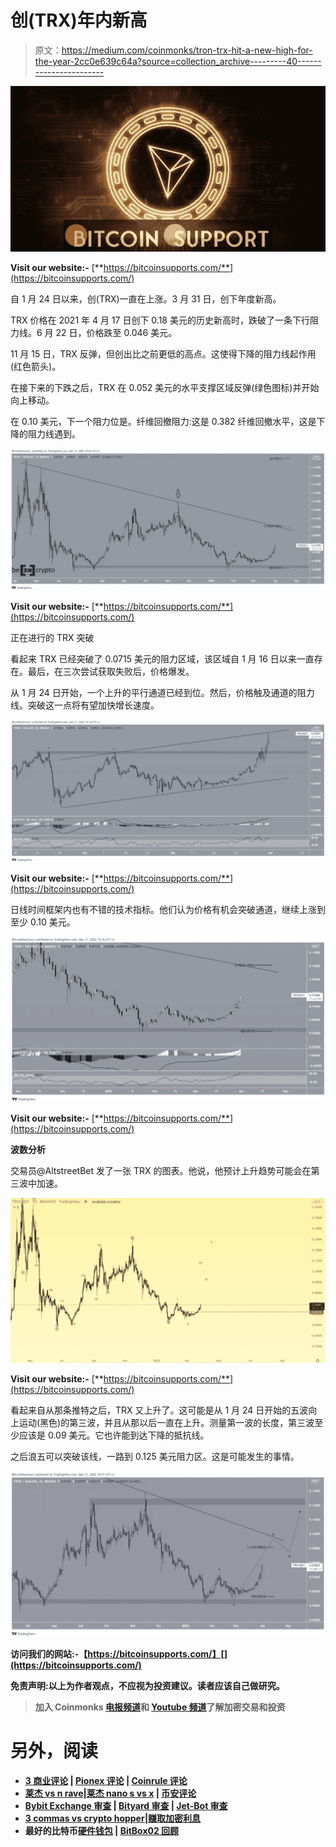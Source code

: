 # 创(TRX)年内新高

> 原文：<https://medium.com/coinmonks/tron-trx-hit-a-new-high-for-the-year-2cc0e639c64a?source=collection_archive---------40----------------------->

![](img/b0f63317ed194127f9c0b57e5a2c8f1e.png)

**Visit our website:-** [**https://bitcoinsupports.com/**](https://bitcoinsupports.com/)

自 1 月 24 日以来，创(TRX)一直在上涨。3 月 31 日，创下年度新高。

TRX 价格在 2021 年 4 月 17 日创下 0.18 美元的历史新高时，跌破了一条下行阻力线。6 月 22 日，价格跌至 0.046 美元。

11 月 15 日，TRX 反弹，但创出比之前更低的高点。这使得下降的阻力线起作用(红色箭头)。

在接下来的下跌之后，TRX 在 0.052 美元的水平支撑区域反弹(绿色图标)并开始向上移动。

在 0.10 美元，下一个阻力位是。纤维回撤阻力:这是 0.382 纤维回撤水平，这是下降的阻力线遇到。

![](img/1127f1b3a12a3fb153948671ca888d83.png)

**Visit our website:-** [**https://bitcoinsupports.com/**](https://bitcoinsupports.com/)

正在进行的 TRX 突破

看起来 TRX 已经突破了 0.0715 美元的阻力区域，该区域自 1 月 16 日以来一直存在。最后，在三次尝试获取失败后，价格爆发。

从 1 月 24 日开始，一个上升的平行通道已经到位。然后，价格触及通道的阻力线。突破这一点将有望加快增长速度。

![](img/478a15c63db9b6e1259b5e840f16b16b.png)

**Visit our website:-** [**https://bitcoinsupports.com/**](https://bitcoinsupports.com/)

日线时间框架内也有不错的技术指标。他们认为价格有机会突破通道，继续上涨到至少 0.10 美元。

![](img/30ac5b7f1503c22102023e160083aa86.png)

**Visit our website:-** [**https://bitcoinsupports.com/**](https://bitcoinsupports.com/)

**波数分析**

交易员@AltstreetBet 发了一张 TRX 的图表。他说，他预计上升趋势可能会在第三波中加速。

![](img/5adea220626428a8c2f3abbffa160853.png)

**Visit our website:-** [**https://bitcoinsupports.com/**](https://bitcoinsupports.com/)

看起来自从那条推特之后，TRX 又上升了。这可能是从 1 月 24 日开始的五波向上运动(黑色)的第三波，并且从那以后一直在上升。测量第一波的长度，第三波至少应该是 0.09 美元。它也许能到达下降的抵抗线。

之后浪五可以突破该线，一路到 0.125 美元阻力区。这是可能发生的事情。

![](img/0f78a4c9359149cbf775f21146d11ea7.png)

**访问我们的网站:-【https://bitcoinsupports.com/】[](https://bitcoinsupports.com/)**

****免责声明:以上为作者观点，不应视为投资建议。读者应该自己做研究。****

> **加入 Coinmonks [电报频道](https://t.me/coincodecap)和 [Youtube 频道](https://www.youtube.com/c/coinmonks/videos)了解加密交易和投资**

# **另外，阅读**

*   **[3 商业评论](/coinmonks/3commas-review-an-excellent-crypto-trading-bot-2020-1313a58bec92) | [Pionex 评论](https://coincodecap.com/pionex-review-exchange-with-crypto-trading-bot) | [Coinrule 评论](/coinmonks/coinrule-review-2021-a-beginner-friendly-crypto-trading-bot-daf0504848ba)**
*   **[莱杰 vs n rave](/coinmonks/ledger-vs-ngrave-zero-7e40f0c1d694)|[莱杰 nano s vs x](/coinmonks/ledger-nano-s-vs-x-battery-hardware-price-storage-59a6663fe3b0) | [币安评论](/coinmonks/binance-review-ee10d3bf3b6e)**
*   **[Bybit Exchange 审查](/coinmonks/bybit-exchange-review-dbd570019b71) | [Bityard 审查](https://coincodecap.com/bityard-reivew) | [Jet-Bot 审查](https://coincodecap.com/jet-bot-review)**
*   **[3 commas vs crypto hopper](/coinmonks/3commas-vs-pionex-vs-cryptohopper-best-crypto-bot-6a98d2baa203)|[赚取加密利息](/coinmonks/earn-crypto-interest-b10b810fdda3)**
*   **最好的比特币[硬件钱包](/coinmonks/hardware-wallets-dfa1211730c6) | [BitBox02 回顾](/coinmonks/bitbox02-review-your-swiss-bitcoin-hardware-wallet-c36c88fff29)**